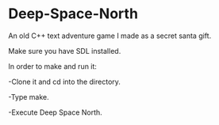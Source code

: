 # Deep-Space-North
An old C++ text adventure game I made as a secret santa gift.

Make sure you have SDL installed.

In order to make and run it:

-Clone it and cd into the directory.

-Type make.

-Execute Deep Space North.
